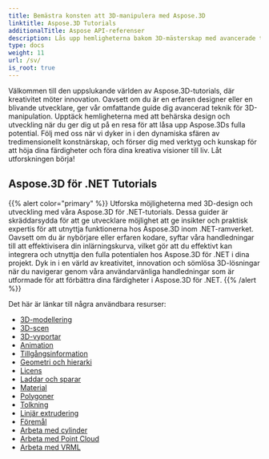 ```yaml
---
title: Bemästra konsten att 3D-manipulera med Aspose.3D
linktitle: Aspose.3D Tutorials
additionalTitle: Aspose API-referenser
description: Lås upp hemligheterna bakom 3D-mästerskap med avancerade tekniker. Lyft dina färdigheter inom design och utveckling med vår omfattande guide för att släppa loss kreativitet 3D.
type: docs
weight: 11
url: /sv/
is_root: true
---
```


Välkommen till den uppslukande världen av Aspose.3D-tutorials, där kreativitet möter innovation. Oavsett om du är en erfaren designer eller en blivande utvecklare, ger vår omfattande guide dig avancerad teknik för 3D-manipulation. Upptäck hemligheterna med att behärska design och utveckling när du ger dig ut på en resa för att låsa upp Aspose.3Ds fulla potential. Följ med oss när vi dyker in i den dynamiska sfären av tredimensionellt konstnärskap, och förser dig med verktyg och kunskap för att höja dina färdigheter och föra dina kreativa visioner till liv. Låt utforskningen börja!

## Aspose.3D för .NET Tutorials
{{% alert color="primary" %}}
Utforska möjligheterna med 3D-design och utveckling med våra Aspose.3D för .NET-tutorials. Dessa guider är skräddarsydda för att ge utvecklare möjlighet att ge insikter och praktisk expertis för att utnyttja funktionerna hos Aspose.3D inom .NET-ramverket. Oavsett om du är nybörjare eller erfaren kodare, syftar våra handledningar till att effektivisera din inlärningskurva, vilket gör att du effektivt kan integrera och utnyttja den fulla potentialen hos Aspose.3D för .NET i dina projekt. Dyk in i en värld av kreativitet, innovation och sömlösa 3D-lösningar när du navigerar genom våra användarvänliga handledningar som är utformade för att förbättra dina färdigheter i Aspose.3D för .NET.
{{% /alert %}}

Det här är länkar till några användbara resurser:
 
- [3D-modellering](./net/3d-modeling/)
- [3D-scen](./net/3d-scene/)
- [3D-vyportar](./net/3d-viewports/)
- [Animation](./net/animation/)
- [Tillgångsinformation](./net/asset-information/)
- [Geometri och hierarki](./net/geometry-and-hierarchy/)
- [Licens](./net/license/)
- [Laddar och sparar](./net/loading-and-saving/)
- [Material](./net/materials/)
- [Polygoner](./net/polygons/)
- [Tolkning](./net/rendering/)
- [Linjär extrudering](./net/linear-extrusion/)
- [Föremål](./net/objects/)
- [Arbeta med cylinder](./net/working-with-cylinder/)
- [Arbeta med Point Cloud](./net/working-with-point-cloud/)
- [Arbeta med VRML](./net/working-with-vrml/)


